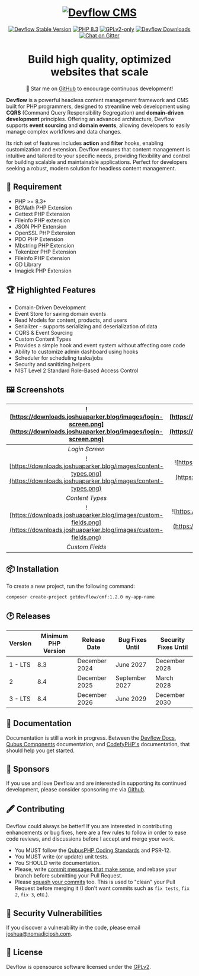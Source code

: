<h1 align="center">
    <a href="https://getdevflow.com/" target="_blank"><img src="https://downloads.joshuaparker.blog/images/Devflow-Logo.png" alt="Devflow CMS"></a>
</h1>

<p align="center">
    <a href="https://getdevflow.com/"><img src="https://img.shields.io/packagist/v/getdevflow/cmf?label=Devflow" alt="Devflow Stable Version"></a>
    <a href="https://www.php.net/"><img src="https://img.shields.io/badge/PHP-8.3-777BB4.svg?style=flat&logo=php" alt="PHP 8.3"/></a>
    <a href="https://github.com/getdevflow/cmf/blob/1.x/LICENSE.md"><img src="https://img.shields.io/packagist/l/getdevflow/cmf" alt="GPLv2-only"></a>
    <a href="https://packagist.org/packages/getdevflow/cmf"><img src="https://img.shields.io/packagist/dt/getdevflow/cmf" alt="Devflow Downloads"></a>
    <a href="https://matrix.to/#/#devflow:gitter.im"><img src="https://badges.gitter.im/join_chat.svg" alt="Chat on Gitter"></a>
</p>

<h1 align="center">Build high quality, optimized websites that scale</h1>

<p align="center">🌟 Star me on <a href="https://github.com/getdevflow/cmf">GitHub</a> to encourage continuous development!</p>

__Devflow__ is a powerful headless content management framework and CMS built for PHP programmers, designed to streamline web development 
using __CQRS__ (Command Query Responsibility Segregation) and __domain-driven development__ principles. Offering an advanced architecture, 
Devflow supports __event sourcing__ and __domain events__, allowing developers to easily manage complex workflows and data changes. 

Its rich set of features includes __action__ and __filter__ hooks, enabling customization and extension. Devflow ensures that 
content management is intuitive and tailored to your specific needs, providing flexibility and control for building scalable 
and maintainable applications. Perfect for developers seeking a robust, modern solution for headless content management.

## 📍 Requirement
- PHP >= 8.3+
- BCMath PHP Extension
- Gettext PHP Extension
- Fileinfo PHP extension
- JSON PHP Extension
- OpenSSL PHP Extension
- PDO PHP Extension 
- Mbstring PHP Extension 
- Tokenizer PHP Extension
- Fileinfo PHP Extension
- GD Library
- Imagick PHP Extension

## 🏆 Highlighted Features
- Domain-Driven Development
- Event Store for saving domain events
- Read Models for content, products, and users
- Serializer - supports serializing and deserialization of data
- CQRS & Event Sourcing
- Custom Content Types
- Provides a simple hook and event system without affecting core code
- Ability to customize admin dashboard using hooks
- Scheduler for scheduling tasks/jobs
- Security and sanitizing helpers
- NIST Level 2 Standard Role-Based Access Control

## 🖼 Screenshots

|  ![https://downloads.joshuaparker.blog/images/login-screen.png](https://downloads.joshuaparker.blog/images/login-screen.png)  | ![https://downloads.joshuaparker.blog/images/devflow-dashboard.png](https://downloads.joshuaparker.blog/images/devflow-dashboard.png) |
|:-----------------------------------------------------------------------------------------------------------------------------:|:-------------------------------------------------------------------------------------------------------------------------------------:|
|                                                        *Login Screen*                                                         |                                                              *Dashboard*                                                              |
| ![https://downloads.joshuaparker.blog/images/content-types.png](https://downloads.joshuaparker.blog/images/content-types.png) |    ![https://downloads.joshuaparker.blog/images/create-product.png](https://downloads.joshuaparker.blog/images/create-product.png)    |
|                                                        *Content Types*                                                        |                                                           *Create Product*                                                            |
| ![https://downloads.joshuaparker.blog/images/custom-fields.png](https://downloads.joshuaparker.blog/images/custom-fields.png) |   ![https://downloads.joshuaparker.blog/images/devflow-plugins.png](https://downloads.joshuaparker.blog/images/devflow-plugins.png)   |
|                                                        *Custom Fields*                                                        |                                                          *Composer Plugins*                                                           |


## 📦 Installation

To create a new project, run the following command:

```bash
composer create-project getdevflow/cmf:1.2.0 my-app-name
```

## 🕑 Releases

| Version | Minimum PHP Version | Release Date  | Bug Fixes Until | Security Fixes Until |
|---------|---------------------|---------------|-----------------|----------------------|
| 1 - LTS | 8.3                 | December 2024 | June 2027       | December 2028        |
| 2       | 8.4                 | December 2025 | September 2027  | March 2028           |
| 3 - LTS | 8.4                 | December 2026 | June 2029       | December 2030        |

## 📘 Documentation

Documentation is still a work in progress. Between the [Devflow Docs](https://docs.getdevflow.com/), [Qubus Components](https://docs.qubusphp.com/) documentation,
and [CodefyPHP's](https://codefyphp.com/documentation/) documentation, that should help you get started.

## 🙌 Sponsors

If you use and love Devflow and are interested in supporting its continued development, please consider sponsoring me via [Github](https://github.com/sponsors/nomadicjosh).

## 🖋 Contributing

Devflow could always be better! If you are interested in contributing enhancements or bug fixes, here are a few
rules to follow in order to ease code reviews, and discussions before I accept and merge your work.
- You MUST follow the [QubusPHP Coding Standards](https://github.com/QubusPHP/qubus-coding-standard) and PSR-12.
- You MUST write (or update) unit tests.
- You SHOULD write documentation.
- Please, write [commit messages that make sense](http://tbaggery.com/2008/04/19/a-note-about-git-commit-messages.html),
  and rebase your branch before submitting your Pull Request.
- Please [squash your commits](http://gitready.com/advanced/2009/02/10/squashing-commits-with-rebase.html) too.
  This is used to "clean" your Pull Request before merging it (I don't want commits such as `fix tests`, `fix 2`, `fix 3`,
  etc.).

## 🔐 Security Vulnerabilities

If you discover a vulnerability in the code, please email [joshua@nomadicjosh.com](mailto:joshua@nomadicjosh.com).

## 📄 License

Devflow is opensource software licensed under the [GPLv2](https://opensource.org/license/gpl-2-0).